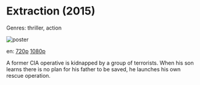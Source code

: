 # Extraction (2015)

Genres: thriller, action

![poster](http://image.tmdb.org/t/p/w500/s1yyDZetHVSLoL06ZgkCrWh0MH7.jpg)

en:
  [720p](magnet:?xt=urn:btih:8ADEB61A333C486A301D31B83C7CD6557B2C69A3&tr=udp://glotorrents.pw:6969/announce&tr=udp://tracker.opentrackr.org:1337/announce&tr=udp://torrent.gresille.org:80/announce&tr=udp://tracker.openbittorrent.com:80&tr=udp://tracker.coppersurfer.tk:6969&tr=udp://tracker.leechers-paradise.org:6969&tr=udp://p4p.arenabg.ch:1337&tr=udp://tracker.internetwarriors.net:1337)
  [1080p](magnet:?xt=urn:btih:A1BA5ED9CFCCB2471F89E96E709C6A6E04D7B4BB&tr=udp://glotorrents.pw:6969/announce&tr=udp://tracker.opentrackr.org:1337/announce&tr=udp://torrent.gresille.org:80/announce&tr=udp://tracker.openbittorrent.com:80&tr=udp://tracker.coppersurfer.tk:6969&tr=udp://tracker.leechers-paradise.org:6969&tr=udp://p4p.arenabg.ch:1337&tr=udp://tracker.internetwarriors.net:1337)
  


A former CIA operative is kidnapped by a group of terrorists. When his son learns there is no plan for his father to be saved, he launches his own rescue operation.